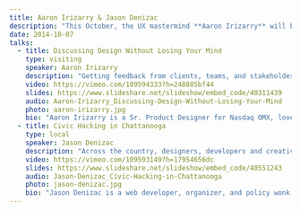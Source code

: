 ```yaml
---
title: Aaron Irizarry & Jason Denizac
description: "This October, the UX mastermind **Aaron Irizarry** will be joining us to discuss how to participate in design critique without resorting to violence. Code for America’s **Jason Denizac** will be opening the night with a discussion of open data."
date: 2014-10-07
talks:
  - title: Discussing Design Without Losing Your Mind
    type: visiting
    speaker: Aaron Irizarry
    description: "Getting feedback from clients, teams, and stakeholders can be terrifying. We’ve all had our designs berated during painful meetings that result in nothing actionable or useful.\r\n\r\nThis presentation will provide tips and techniques for improving the conversations you have surrounding design with your teams, clients, and organizations."
    video: https://vimeo.com/109594333?h=248885bf44
    slides: https://www.slideshare.net/slideshow/embed_code/40311439
    audio: Aaron-Irizarry_Discussing-Design-Without-Losing-Your-Mind
    photo: aaron-irizarry.jpg
    bio: "Aaron Irizarry is a Sr. Product Designer for Nasdaq OMX, lover of heavy metal, culinary adventurer, and a master of BBQ arts.\r\n\r\nOver the past 3 years, Aaron has worked with Adam Connor to train organizations such as Google, Cigna, Aetna and others, on improving the quality of their design discussions. You can find some of these thoughts and presentations at over at discussingdesign.com. Aaron and Adam have a book published by O'Reilly coming out in the beginning of 2015 on the topic of improving the discussion surrounding design."
  - title: Civic Hacking in Chattanooga
    type: local
    speaker: Jason Denizac
    description: "Across the country, designers, developers and creative people are working with others in their communities to make things work better. You may already be a civic hacker and not yet realize it. In Chattanooga, Code for America and Open Chattanooga have partnered with public agencies and community members to develop creative interventions for to improve our city. We need your help in answering: how might designers help make Chattanooga better?"
    video: https://vimeo.com/109593149?h=17954656dc
    slides: https://www.slideshare.net/slideshow/embed_code/40551243
    audio: Jason-Denizac_Civic-Hacking-in-Chattanooga
    photo: jason-denizac.jpg
    bio: "Jason Denizac is a web developer, organizer, and policy wonk with a passion for the open web and empowering people to be active participants and builders in their communities. As a Code for America Fellow in 2014, Jason is developing and nurturing an open data ecosystem in Chattanooga. Jason works to make publishing, mapping, analysis, and storytelling tools more available to a wider audience. His homepage is jden.us"
---
```

